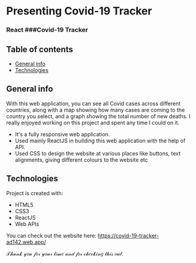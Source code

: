 # Presenting Covid-19 Tracker 
### React ###Covid-19 Tracker

## Table of contents
* [General info](#general-info)
* [Technologies](#technologies)

## General info
With this web application, you can see all Covid cases across different countries, along with a map showing how many cases are coming to the country you select, and a graph showing the total number of new deaths.
I really enjoyed working on this project and spent any time I could on it.
* It's a fully responsive web application.
* Used mainly ReactJS in building this web application with the help of API.
* Used CSS to design the website at various places like buttons, text alignments, giving different colours to the website etc 

	
## Technologies
Project is created with:
* HTML5
* CSS3
* ReactJS
* Web APIs

You can check out the website here: https://covid-19-tracker-ad142.web.app/

𝒯𝒽𝒶𝓃𝓀 𝓎𝑜𝓊 𝒻𝑜𝓇 𝓎𝑜𝓊𝓇 𝓉𝒾𝓂𝑒 𝒶𝓃𝒹 𝒻𝑜𝓇 𝒸𝒽𝑒𝒸𝓀𝒾𝓃𝑔 𝓉𝒽𝒾𝓈 𝑜𝓊𝓉.
